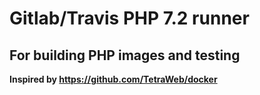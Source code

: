 # Gitlab/Travis PHP 7.2 runner 
## For building PHP images and testing

**Inspired by https://github.com/TetraWeb/docker**

